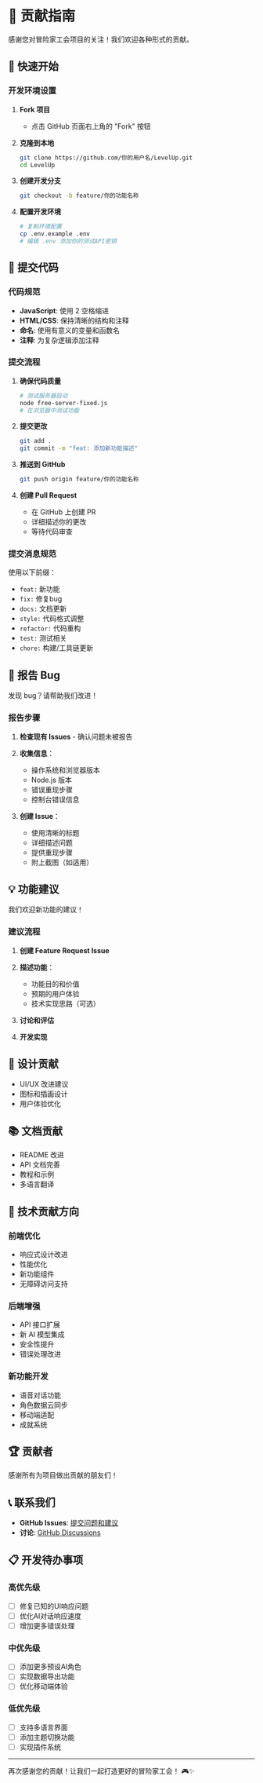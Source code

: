 # 🤝 贡献指南

感谢您对冒险家工会项目的关注！我们欢迎各种形式的贡献。

## 🚀 快速开始

### 开发环境设置

1. **Fork 项目**
   - 点击 GitHub 页面右上角的 "Fork" 按钮

2. **克隆到本地**
   ```bash
   git clone https://github.com/你的用户名/LevelUp.git
   cd LevelUp
   ```

3. **创建开发分支**
   ```bash
   git checkout -b feature/你的功能名称
   ```

4. **配置开发环境**
   ```bash
   # 复制环境配置
   cp .env.example .env
   # 编辑 .env 添加你的测试API密钥
   ```

## 📝 提交代码

### 代码规范

- **JavaScript**: 使用 2 空格缩进
- **HTML/CSS**: 保持清晰的结构和注释
- **命名**: 使用有意义的变量和函数名
- **注释**: 为复杂逻辑添加注释

### 提交流程

1. **确保代码质量**
   ```bash
   # 测试服务器启动
   node free-server-fixed.js
   # 在浏览器中测试功能
   ```

2. **提交更改**
   ```bash
   git add .
   git commit -m "feat: 添加新功能描述"
   ```

3. **推送到 GitHub**
   ```bash
   git push origin feature/你的功能名称
   ```

4. **创建 Pull Request**
   - 在 GitHub 上创建 PR
   - 详细描述你的更改
   - 等待代码审查

### 提交消息规范

使用以下前缀：
- `feat:` 新功能
- `fix:` 修复bug
- `docs:` 文档更新
- `style:` 代码格式调整
- `refactor:` 代码重构
- `test:` 测试相关
- `chore:` 构建/工具链更新

## 🐛 报告 Bug

发现 bug？请帮助我们改进！

### 报告步骤

1. **检查现有 Issues** - 确认问题未被报告
2. **收集信息**：
   - 操作系统和浏览器版本
   - Node.js 版本
   - 错误重现步骤
   - 控制台错误信息

3. **创建 Issue**：
   - 使用清晰的标题
   - 详细描述问题
   - 提供重现步骤
   - 附上截图（如适用）

## 💡 功能建议

我们欢迎新功能的建议！

### 建议流程

1. **创建 Feature Request Issue**
2. **描述功能**：
   - 功能目的和价值
   - 预期的用户体验
   - 技术实现思路（可选）

3. **讨论和评估**
4. **开发实现**

## 🎨 设计贡献

- UI/UX 改进建议
- 图标和插画设计
- 用户体验优化

## 📚 文档贡献

- README 改进
- API 文档完善
- 教程和示例
- 多语言翻译

## 🔧 技术贡献方向

### 前端优化
- 响应式设计改进
- 性能优化
- 新功能组件
- 无障碍访问支持

### 后端增强
- API 接口扩展
- 新 AI 模型集成
- 安全性提升
- 错误处理改进

### 新功能开发
- 语音对话功能
- 角色数据云同步
- 移动端适配
- 成就系统

## 🏆 贡献者

感谢所有为项目做出贡献的朋友们！

<!-- 这里可以添加贡献者列表 -->

## 📞 联系我们

- **GitHub Issues**: [提交问题和建议](https://github.com/Chen-qin-neverstop/LevelUp/issues)
- **讨论**: [GitHub Discussions](https://github.com/Chen-qin-neverstop/LevelUp/discussions)

## 📋 开发待办事项

### 高优先级
- [ ] 修复已知的UI响应问题
- [ ] 优化AI对话响应速度
- [ ] 增加更多错误处理

### 中优先级
- [ ] 添加更多预设AI角色
- [ ] 实现数据导出功能
- [ ] 优化移动端体验

### 低优先级
- [ ] 支持多语言界面
- [ ] 添加主题切换功能
- [ ] 实现插件系统

---

再次感谢您的贡献！让我们一起打造更好的冒险家工会！ 🎮✨

